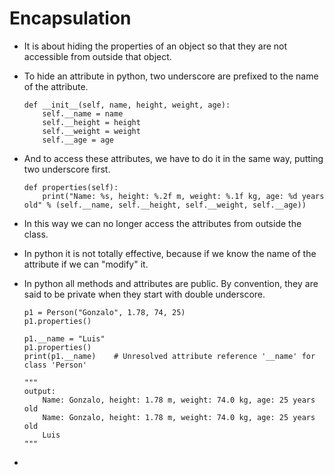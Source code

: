 # Encapsulation

- It is about hiding the properties of an object so that they are not accessible from outside that object.
- To hide an attribute in python, two underscore are prefixed to the name of the attribute.

    ```
    def __init__(self, name, height, weight, age):
        self.__name = name
        self.__height = height
        self.__weight = weight
        self.__age = age
    ```
    
- And to access these attributes, we have to do it in the same way, putting two underscore first.

    ```
    def properties(self):
        print("Name: %s, height: %.2f m, weight: %.1f kg, age: %d years old" % (self.__name, self.__height, self.__weight, self.__age))    
    ```    

- In this way we can no longer access the attributes from outside the class.
- In python it is not totally effective, because if we know the name of the attribute if we can "modify" it.
- In python all methods and attributes are public. By convention, they are said to be private when they start with double underscore.

    ```
    p1 = Person("Gonzalo", 1.78, 74, 25)
    p1.properties()
    
    p1.__name = "Luis"
    p1.properties()
    print(p1.__name)    # Unresolved attribute reference '__name' for class 'Person'
    
    """
    output:
        Name: Gonzalo, height: 1.78 m, weight: 74.0 kg, age: 25 years old
        Name: Gonzalo, height: 1.78 m, weight: 74.0 kg, age: 25 years old
        Luis
    """    
    ```

-     
    

    

    